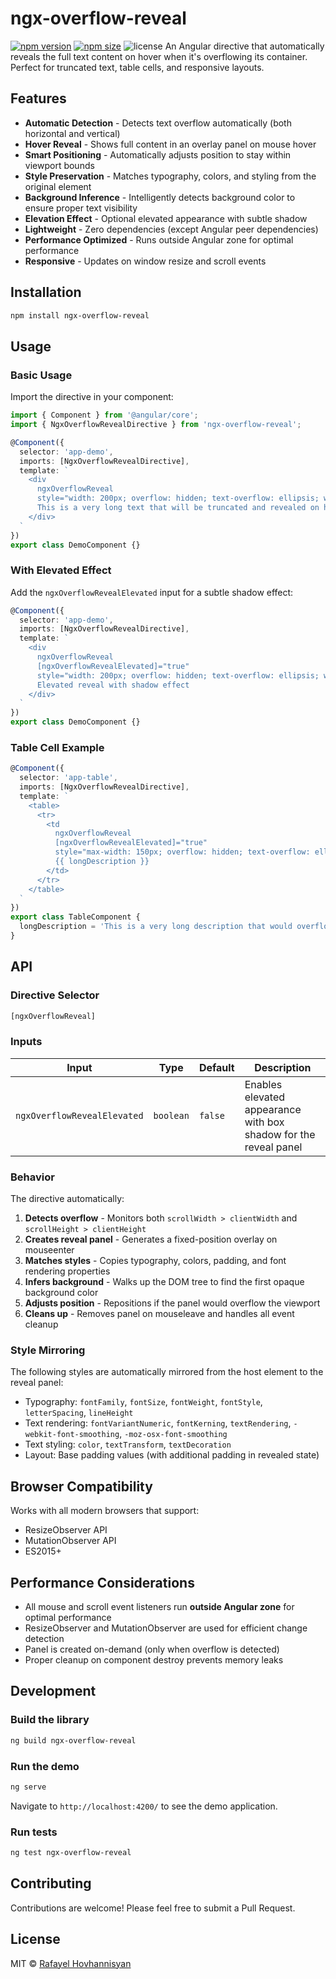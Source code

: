 # ngx-overflow-reveal

[![npm version](https://img.shields.io/npm/v/ngx-overflow-reveal?logo=npm&logoColor=CB3837)](https://www.npmjs.com/package/ngx-overflow-reveal)
[![npm size](https://img.shields.io/bundlephobia/minzip/ngx-overflow-reveal?logo=javascript&logoColor=#F7DF1E)](https://bundlephobia.com/package/ngx-overflow-reveal)
![license](https://img.shields.io/github/license/hosembafer/ngx-overflow-reveal)
An Angular directive that automatically reveals the full text content on hover when it's overflowing its container. Perfect for truncated text, table cells, and responsive layouts.

## Features

- **Automatic Detection** - Detects text overflow automatically (both horizontal and vertical)
- **Hover Reveal** - Shows full content in an overlay panel on mouse hover
- **Smart Positioning** - Automatically adjusts position to stay within viewport bounds
- **Style Preservation** - Matches typography, colors, and styling from the original element
- **Background Inference** - Intelligently detects background color to ensure proper text visibility
- **Elevation Effect** - Optional elevated appearance with subtle shadow
- **Lightweight** - Zero dependencies (except Angular peer dependencies)
- **Performance Optimized** - Runs outside Angular zone for optimal performance
- **Responsive** - Updates on window resize and scroll events

## Installation

```bash
npm install ngx-overflow-reveal
```

## Usage

### Basic Usage

Import the directive in your component:

```typescript
import { Component } from '@angular/core';
import { NgxOverflowRevealDirective } from 'ngx-overflow-reveal';

@Component({
  selector: 'app-demo',
  imports: [NgxOverflowRevealDirective],
  template: `
    <div
      ngxOverflowReveal
      style="width: 200px; overflow: hidden; text-overflow: ellipsis; white-space: nowrap;">
      This is a very long text that will be truncated and revealed on hover
    </div>
  `
})
export class DemoComponent {}
```

### With Elevated Effect

Add the `ngxOverflowRevealElevated` input for a subtle shadow effect:

```typescript
@Component({
  selector: 'app-demo',
  imports: [NgxOverflowRevealDirective],
  template: `
    <div
      ngxOverflowReveal
      [ngxOverflowRevealElevated]="true"
      style="width: 200px; overflow: hidden; text-overflow: ellipsis; white-space: nowrap;">
      Elevated reveal with shadow effect
    </div>
  `
})
export class DemoComponent {}
```

### Table Cell Example

```typescript
@Component({
  selector: 'app-table',
  imports: [NgxOverflowRevealDirective],
  template: `
    <table>
      <tr>
        <td
          ngxOverflowReveal
          [ngxOverflowRevealElevated]="true"
          style="max-width: 150px; overflow: hidden; text-overflow: ellipsis; white-space: nowrap;">
          {{ longDescription }}
        </td>
      </tr>
    </table>
  `
})
export class TableComponent {
  longDescription = 'This is a very long description that would overflow the table cell...';
}
```

## API

### Directive Selector

```typescript
[ngxOverflowReveal]
```

### Inputs

| Input | Type | Default | Description |
|-------|------|---------|-------------|
| `ngxOverflowRevealElevated` | `boolean` | `false` | Enables elevated appearance with box shadow for the reveal panel |

### Behavior

The directive automatically:

1. **Detects overflow** - Monitors both `scrollWidth > clientWidth` and `scrollHeight > clientHeight`
2. **Creates reveal panel** - Generates a fixed-position overlay on mouseenter
3. **Matches styles** - Copies typography, colors, padding, and font rendering properties
4. **Infers background** - Walks up the DOM tree to find the first opaque background color
5. **Adjusts position** - Repositions if the panel would overflow the viewport
6. **Cleans up** - Removes panel on mouseleave and handles all event cleanup

### Style Mirroring

The following styles are automatically mirrored from the host element to the reveal panel:

- Typography: `fontFamily`, `fontSize`, `fontWeight`, `fontStyle`, `letterSpacing`, `lineHeight`
- Text rendering: `fontVariantNumeric`, `fontKerning`, `textRendering`, `-webkit-font-smoothing`, `-moz-osx-font-smoothing`
- Text styling: `color`, `textTransform`, `textDecoration`
- Layout: Base padding values (with additional padding in revealed state)

## Browser Compatibility

Works with all modern browsers that support:
- ResizeObserver API
- MutationObserver API
- ES2015+

## Performance Considerations

- All mouse and scroll event listeners run **outside Angular zone** for optimal performance
- ResizeObserver and MutationObserver are used for efficient change detection
- Panel is created on-demand (only when overflow is detected)
- Proper cleanup on component destroy prevents memory leaks

## Development

### Build the library

```bash
ng build ngx-overflow-reveal
```

### Run the demo

```bash
ng serve
```

Navigate to `http://localhost:4200/` to see the demo application.

### Run tests

```bash
ng test ngx-overflow-reveal
```

## Contributing

Contributions are welcome! Please feel free to submit a Pull Request.

## License

MIT © [Rafayel Hovhannisyan](mailto:rafayel.hovhannisyan.95@gmail.com)
